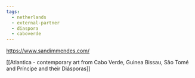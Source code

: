 ```yaml
---
tags:
  - netherlands
  - external-partner
  - diaspora
  - caboverde
---
```


https://www.sandimmendes.com/

[[Atlantica - contemporary art from Cabo Verde, Guinea Bissau, São Tomé and Príncipe and their Diásporas]]